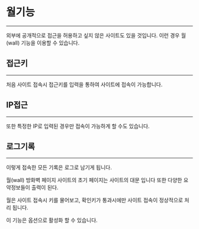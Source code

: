 # 월기능
---
외부에 공개적으로 접근을 허용하고 싶지 않은 사이트도 있을 것입니다. 이런 경우 월(wall) 기능을 이용할 수 있습니다.

## 접근키
---
처음 사이트 접속시 접근키를 입력을 통하여 사이트에 접속이 가능합니다. 

## IP접근
---
또한 특정한 IP로 입력된 경우만 접속이 가능하게 할 수도 있습니다.

## 로그기록
---
이렇게 접속한 모든 기록은 로그로 남기게 됩니다.



월(wall) 방화벽 페이지
사이트의 초기 페이지는 사이트의 대문 입니다 또한 다양한 요약정보들이 출력이 된다.

월은 사이트 접속시 키를 물어보고, 확인키가 통과시에만 사이트 접속이 정상적으로 처리 됩니다.

이 기능은 옵션으로 활성화 할 수 있습니다.